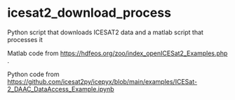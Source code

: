 # icesat2_download_process
Python script that downloads ICESAT2 data and a matlab script that processes it

Matlab code from https://hdfeos.org/zoo/index_openICESat2_Examples.php .

Python code from https://github.com/icesat2py/icepyx/blob/main/examples/ICESat-2_DAAC_DataAccess_Example.ipynb
